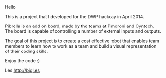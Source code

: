 Hello

This is a project that I developed for the DWP hackday in April 2014.

Pibrella is an add on board, made by the teams at Pimoroni and Cyntech.
The board is capable of controlling a number of external inputs and outputs.

The goal of this project is to create a cost effective robot that enables
team members to learn how to work as a team and build a visual representation
of their coding skills.

Enjoy the code :)

Les
http://bigl.es
